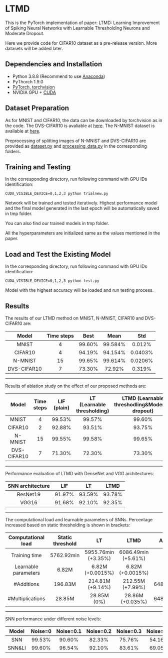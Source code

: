 # LTMD
This is the PyTorch implementation of paper: LTMD: Learning Improvement of Spiking Neural Networks with Learnable Thresholding Neurons and Moderate Dropout.

Here we provide code for CIFAR10 dataset as a pre-release version. More datasets will be added later.

## Dependencies and Installation
- Python 3.8.8 (Recommend to use [Anaconda](https://www.anaconda.com/download/#linux))
- PyThorch 1.9.0
- [PyTorch, torchvision](https://pytorch.org/)
- NVIDIA GPU + [CUDA](https://developer.nvidia.com/cuda-downloads)

## Dataset Preparation
As for MNIST and CIFAR10, the data can be downloaded by torchvision as in the code. The DVS-CIFAR10 is avaliable at [here](https://figshare.com/articles/dataset/CIFAR10-DVS_New/4724671/2). The N-MNIST dataset is avaliable at [here](https://www.garrickorchard.com/datasets/n-mnist).

Preprocessing of splitting images of N-MNIST and DVS-CIFAR10 are provided as [dataset.py](https://github.com/sq117/LTMT/blob/main/nmnist/dataset.py) and [processing_data.py](https://github.com/sq117/LTMT/blob/main/dvscifar10/processing_data.py) in the corresponding folders.

## Training and Testing
In the corresponding directory, run following command with GPU IDs identification:

	CUDA_VISIBLE_DEVICE=0,1,2,3 python trialnew.py

Network will be trained and tested iteratively. Highest performance model and the final model generated in the last epoch will be automatically saved in tmp folder.

You can also find our trained models in tmp folder.

All the hyperparameters are initialized same as the values mentioned in the paper.

## Load and Test the Existing Model
In the corresponding directory, run following command with GPU IDs identification:

	CUDA_VISIBLE_DEVICE=0,1,2,3 python test.py

Model with the highest accuracy will be loaded and run testing process.

## Results
The results of our LTMD method on MNIST, N-MNIST, CIFAR10 and DVS-CIFAR10 are:

|    Model    | Time steps |  Best  |  Mean   |   Std   |
|:-----------:|:----------:|:------:|:-------:|:-------:|
|    MNIST    |     4      | 99.60% | 99.584% | 0.012%  |
|   CIFAR10   |     4      | 94.19% | 94.154% | 0.0403% |
|   N-MNIST   |     15     | 99.65% | 99.614% | 0.0206% |
| DVS-CIFAR10 |     7      | 73.30% | 72.92%  | 0.319%  |

---

Results of ablation study on the effect of our proposed methods are:

|    Model    | Time steps | LIF (plain) | LT (Learnable thresholding) | LTMD (Learnable threshodling&Moderate dropout) |
|:-----------:|:----------:|:-----------:|:-------------------------:|:--------------------------------------------:|
|    MNIST    |     4      |   99.53%    |          99.57%           |                    99.60%                    |
|   CIFAR10   |     2      |   92.88%    |          93.51%           |                    93.75%                    |
|   N-MNIST   |     15     |   99.55%    |          99.58%           |                    99.65%                    |
| DVS-CIFAR10 |     7      |   71.30%    |          72.30%           |                    73.30%                    |

---

Performance evaluation of LTMD with DenseNet and VGG architectures:

| SNN architecture |  LIF   |   LT   |  LTMD  |
|:----------------:|:------:|:------:|:------:|
|     ResNet19     | 91.97% | 93.59% | 93.78% |
|      VGG16       | 91.68% | 92.10% | 92.35% |

---

The computational load and learnable parameters of SNNs. Percentage increased based on static thresholding is shown in brackets:

|  Computational load  | Static threshold |         LT          |        LTMD         |  ANN  |
|:--------------------:|:----------------:|:-------------------:|:-------------------:|:-----:|
|    Training time     |    5762.92min    | 5955.76min (+3.35%) | 6086.49min (+5.61%) |       |
| Learnable parameters |      6.82M       |  6.82M (+0.0015%)   |  6.82M (+0.0015%)   |       |
|      #Additions      |     196.83M      |  214.81M (+9.14%)   |  212.55M (+7.99%)   | 648.46M |
|   #Multiplications   |      28.85M      |     28.85M (0%)     |  28.86M (+0.035%)   | 648.46M |

---

SNN performance under different noise levels:

| Model  | Noise=0 | Noise=0.1 | Noise=0.2 | Noise=0.3 | Noise=0.4 | Noise=0.5 |
|:------:|:-------:|:---------:|:---------:|:---------:|:---------:|:---------:|
|  SNN   | 99.53%  |  90.60%   |  82.33%   |  75.76%   |  54.16%   |  31.56%   |
| SNN&LI | 99.60%  |  96.54%   |  92.10%   |  83.61%   |  69.05%   |  35.79%   |
